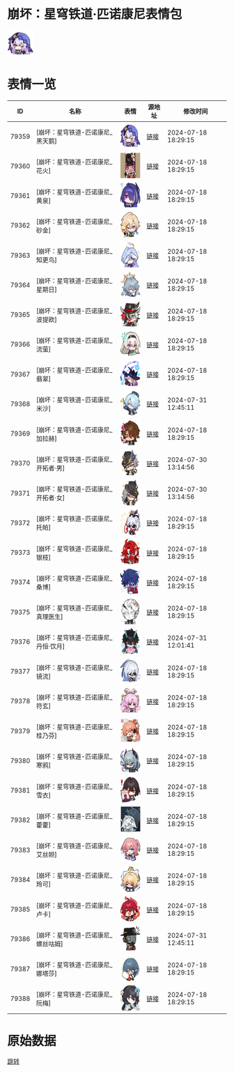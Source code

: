 # 崩坏：星穹铁道·匹诺康尼表情包

<img src="./cover.png" height="60" alt="cover" />

# 表情一览

|ID|名称|表情|源地址|修改时间|
|----|----|----|----|----|
|79359|[崩坏：星穹铁道-匹诺康尼_黑天鹅]|<img src="./pic/079359_%5B崩坏：星穹铁道-匹诺康尼_黑天鹅%5D.png" height="60" alt="黑天鹅"/>|[链接](https://i0.hdslb.com/bfs/emote/5bf06f07b4221736e9c29f8ed41487eb20aff449.png)|2024-07-18 18:29:15|
|79360|[崩坏：星穹铁道-匹诺康尼_花火]|<img src="./pic/079360_%5B崩坏：星穹铁道-匹诺康尼_花火%5D.png" height="60" alt="花火"/>|[链接](https://i0.hdslb.com/bfs/emote/536a89983add29caa27fe62017b9e9b7245b6290.png)|2024-07-18 18:29:15|
|79361|[崩坏：星穹铁道-匹诺康尼_黄泉]|<img src="./pic/079361_%5B崩坏：星穹铁道-匹诺康尼_黄泉%5D.png" height="60" alt="黄泉"/>|[链接](https://i0.hdslb.com/bfs/emote/67a853f5d9c89a928732d1865ac9cdbb4808b551.png)|2024-07-18 18:29:15|
|79362|[崩坏：星穹铁道-匹诺康尼_砂金]|<img src="./pic/079362_%5B崩坏：星穹铁道-匹诺康尼_砂金%5D.png" height="60" alt="砂金"/>|[链接](https://i0.hdslb.com/bfs/emote/22e4f4aec900ba2ae103c9cb3ed6a198c5c0e7ec.png)|2024-07-18 18:29:15|
|79363|[崩坏：星穹铁道-匹诺康尼_知更鸟]|<img src="./pic/079363_%5B崩坏：星穹铁道-匹诺康尼_知更鸟%5D.png" height="60" alt="知更鸟"/>|[链接](https://i0.hdslb.com/bfs/emote/191d9c19bc99d1308b7d2bcac79b5ce83fd4decd.png)|2024-07-18 18:29:15|
|79364|[崩坏：星穹铁道-匹诺康尼_星期日]|<img src="./pic/079364_%5B崩坏：星穹铁道-匹诺康尼_星期日%5D.png" height="60" alt="星期日"/>|[链接](https://i0.hdslb.com/bfs/emote/1e20eadf0a198f61b0bcc0f5f3c63e3cc2970105.png)|2024-07-18 18:29:15|
|79365|[崩坏：星穹铁道-匹诺康尼_波提欧]|<img src="./pic/079365_%5B崩坏：星穹铁道-匹诺康尼_波提欧%5D.png" height="60" alt="波提欧"/>|[链接](https://i0.hdslb.com/bfs/emote/f1b5ef95eb5ec79ba5b341011e8c4dd1854d3bd2.png)|2024-07-18 18:29:15|
|79366|[崩坏：星穹铁道-匹诺康尼_流萤]|<img src="./pic/079366_%5B崩坏：星穹铁道-匹诺康尼_流萤%5D.png" height="60" alt="流萤"/>|[链接](https://i0.hdslb.com/bfs/emote/eb5b16f9238a4ee8bf754638654b92e1aced3edd.png)|2024-07-18 18:29:15|
|79367|[崩坏：星穹铁道-匹诺康尼_翡翠]|<img src="./pic/079367_%5B崩坏：星穹铁道-匹诺康尼_翡翠%5D.png" height="60" alt="翡翠"/>|[链接](https://i0.hdslb.com/bfs/emote/b3516091a36372bbd415cd5aab411b592fa6cf21.png)|2024-07-18 18:29:15|
|79368|[崩坏：星穹铁道-匹诺康尼_米沙]|<img src="./pic/079368_%5B崩坏：星穹铁道-匹诺康尼_米沙%5D.png" height="60" alt="米沙"/>|[链接](https://i0.hdslb.com/bfs/emote/0f5baebff1f2ede441349b4fce6d822d80516cbd.png)|2024-07-31 12:45:11|
|79369|[崩坏：星穹铁道-匹诺康尼_加拉赫]|<img src="./pic/079369_%5B崩坏：星穹铁道-匹诺康尼_加拉赫%5D.png" height="60" alt="加拉赫"/>|[链接](https://i0.hdslb.com/bfs/emote/46f4157f062a29f182ded62e8fb0d02af2b38238.png)|2024-07-18 18:29:15|
|79370|[崩坏：星穹铁道-匹诺康尼_开拓者·男]|<img src="./pic/079370_%5B崩坏：星穹铁道-匹诺康尼_开拓者·男%5D.png" height="60" alt="开拓者·男"/>|[链接](https://i0.hdslb.com/bfs/emote/a045d41ffd19e85e175f741ff6762a69d5f9e2fa.png)|2024-07-30 13:14:56|
|79371|[崩坏：星穹铁道-匹诺康尼_开拓者·女]|<img src="./pic/079371_%5B崩坏：星穹铁道-匹诺康尼_开拓者·女%5D.png" height="60" alt="开拓者·女"/>|[链接](https://i0.hdslb.com/bfs/emote/44ad8fd37720e718de6c98b0415e3bbf75614f03.png)|2024-07-30 13:14:56|
|79372|[崩坏：星穹铁道-匹诺康尼_托帕]|<img src="./pic/079372_%5B崩坏：星穹铁道-匹诺康尼_托帕%5D.png" height="60" alt="托帕"/>|[链接](https://i0.hdslb.com/bfs/emote/19a28b357ac45a3dc98442550a867fc5f4dc677d.png)|2024-07-18 18:29:15|
|79373|[崩坏：星穹铁道-匹诺康尼_银枝]|<img src="./pic/079373_%5B崩坏：星穹铁道-匹诺康尼_银枝%5D.png" height="60" alt="银枝"/>|[链接](https://i0.hdslb.com/bfs/emote/72531c66825ca290ff77ddb55cb64fc6231406d5.png)|2024-07-18 18:29:15|
|79374|[崩坏：星穹铁道-匹诺康尼_桑博]|<img src="./pic/079374_%5B崩坏：星穹铁道-匹诺康尼_桑博%5D.png" height="60" alt="桑博"/>|[链接](https://i0.hdslb.com/bfs/emote/e97ca9a823c82884dc3a4325d249cff6bf6be83e.png)|2024-07-18 18:29:15|
|79375|[崩坏：星穹铁道-匹诺康尼_真理医生]|<img src="./pic/079375_%5B崩坏：星穹铁道-匹诺康尼_真理医生%5D.png" height="60" alt="真理医生"/>|[链接](https://i0.hdslb.com/bfs/emote/23916273dc68462e78fa6d176de0d51cc4dd02df.png)|2024-07-18 18:29:15|
|79376|[崩坏：星穹铁道-匹诺康尼_丹恒·饮月]|<img src="./pic/079376_%5B崩坏：星穹铁道-匹诺康尼_丹恒·饮月%5D.png" height="60" alt="丹恒·饮月"/>|[链接](https://i0.hdslb.com/bfs/emote/476c11f1673dabf3a3a917344ee35806397ebc53.png)|2024-07-31 12:01:41|
|79377|[崩坏：星穹铁道-匹诺康尼_镜流]|<img src="./pic/079377_%5B崩坏：星穹铁道-匹诺康尼_镜流%5D.png" height="60" alt="镜流"/>|[链接](https://i0.hdslb.com/bfs/emote/05fc09f44fea51511be1a2b6a6eaa914c4e6ccba.png)|2024-07-18 18:29:15|
|79378|[崩坏：星穹铁道-匹诺康尼_符玄]|<img src="./pic/079378_%5B崩坏：星穹铁道-匹诺康尼_符玄%5D.png" height="60" alt="符玄"/>|[链接](https://i0.hdslb.com/bfs/emote/91f144c1f6a8dfa13b4f7a9b8baef4a0ae3f14c7.png)|2024-07-18 18:29:15|
|79379|[崩坏：星穹铁道-匹诺康尼_桂乃芬]|<img src="./pic/079379_%5B崩坏：星穹铁道-匹诺康尼_桂乃芬%5D.png" height="60" alt="桂乃芬"/>|[链接](https://i0.hdslb.com/bfs/emote/6f9c63dead1220411b40fa1483f68140bd43f7f3.png)|2024-07-18 18:29:15|
|79380|[崩坏：星穹铁道-匹诺康尼_寒鸦]|<img src="./pic/079380_%5B崩坏：星穹铁道-匹诺康尼_寒鸦%5D.png" height="60" alt="寒鸦"/>|[链接](https://i0.hdslb.com/bfs/emote/bcdc7d22db62b19d735b746bf2e5b69c3a715f8e.png)|2024-07-18 18:29:15|
|79381|[崩坏：星穹铁道-匹诺康尼_雪衣]|<img src="./pic/079381_%5B崩坏：星穹铁道-匹诺康尼_雪衣%5D.png" height="60" alt="雪衣"/>|[链接](https://i0.hdslb.com/bfs/emote/0e4147196acdb898445fbcc72b6ecf15951ddc62.png)|2024-07-18 18:29:15|
|79382|[崩坏：星穹铁道-匹诺康尼_藿藿]|<img src="./pic/079382_%5B崩坏：星穹铁道-匹诺康尼_藿藿%5D.png" height="60" alt="藿藿"/>|[链接](https://i0.hdslb.com/bfs/emote/495e6e3930a6fa18695cab3a63c9e85fb40e2bfc.png)|2024-07-18 18:29:15|
|79383|[崩坏：星穹铁道-匹诺康尼_艾丝妲]|<img src="./pic/079383_%5B崩坏：星穹铁道-匹诺康尼_艾丝妲%5D.png" height="60" alt="艾丝妲"/>|[链接](https://i0.hdslb.com/bfs/emote/f46baed85129adfdfc30728c57bf342fd2bbbe40.png)|2024-07-18 18:29:15|
|79384|[崩坏：星穹铁道-匹诺康尼_玲可]|<img src="./pic/079384_%5B崩坏：星穹铁道-匹诺康尼_玲可%5D.png" height="60" alt="玲可"/>|[链接](https://i0.hdslb.com/bfs/emote/206809c49914088db53df887e275762ce3806af2.png)|2024-07-18 18:29:15|
|79385|[崩坏：星穹铁道-匹诺康尼_卢卡]|<img src="./pic/079385_%5B崩坏：星穹铁道-匹诺康尼_卢卡%5D.png" height="60" alt="卢卡"/>|[链接](https://i0.hdslb.com/bfs/emote/effe1bff9f424c6cb079fb9c96da63348175fedf.png)|2024-07-18 18:29:15|
|79386|[崩坏：星穹铁道-匹诺康尼_螺丝咕姆]|<img src="./pic/079386_%5B崩坏：星穹铁道-匹诺康尼_螺丝咕姆%5D.png" height="60" alt="螺丝咕姆"/>|[链接](https://i0.hdslb.com/bfs/emote/2b62642cf95bf20509a5e07296bb72a35b849124.png)|2024-07-31 12:45:11|
|79387|[崩坏：星穹铁道-匹诺康尼_娜塔莎]|<img src="./pic/079387_%5B崩坏：星穹铁道-匹诺康尼_娜塔莎%5D.png" height="60" alt="娜塔莎"/>|[链接](https://i0.hdslb.com/bfs/emote/1cf88b489d34cac5bd183df3a9e971d3de83cc6c.png)|2024-07-18 18:29:15|
|79388|[崩坏：星穹铁道-匹诺康尼_阮梅]|<img src="./pic/079388_%5B崩坏：星穹铁道-匹诺康尼_阮梅%5D.png" height="60" alt="阮梅"/>|[链接](https://i0.hdslb.com/bfs/emote/9cb06ac618acfcfe2f44b8916f56a8a1ff2b06a0.png)|2024-07-18 18:29:15|

# 原始数据

[跳转](./raw.json)

